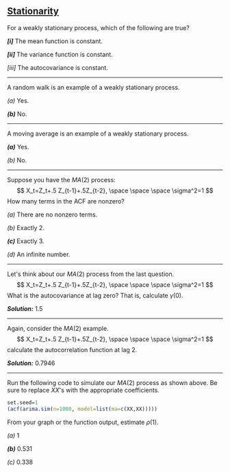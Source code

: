 ## [Stationarity](https://coursera.org/learn/practical-time-series-analysis/exam/ZbN0D/stationarity)



For a weakly stationary process, which of the following are true?

***[i]*** The mean function is constant.

***[ii]*** The variance function is constant.

*[iii]* The autocovariance is constant.

------

A random walk is an example of a weakly stationary process. 

*(a)* Yes.

***(b)*** No.

------

A moving average is an example of a weakly stationary process.

***(a)*** Yes.

*(b)* No.

------

Suppose you have the $MA(2)$ process:
$$
X_t=Z_t+.5 Z_{t-1}+.5Z_{t-2}, \space \space \space \sigma^2=1
$$
How many terms in the ACF are nonzero?

*(a)* There are no nonzero terms.

*(b)* Exactly 2.

***(c)*** Exactly 3.

*(d)* An infinite number.

------

Let's think about our $MA(2)$ process from the last question.
$$
X_t=Z_t+.5 Z_{t-1}+.5Z_{t-2}, \space \space \space \sigma^2=1
$$
What is the autocovariance at lag zero? That is, calculate $\gamma(0)$.

***Solution:*** $1.5$

------

Again, consider the $MA(2)$ example.
$$
X_t=Z_t+.5 Z_{t-1}+.5Z_{t-2}, \space \space \space \sigma^2=1
$$
 calculate the autocorrelation function at lag 2.

***Solution:*** $0.7946$

------

Run the following code to simulate our $MA(2)$ process as shown above. Be sure to replace *XX*'s with the appropriate coefficients.

```R
set.seed=1
(acf(arima.sim(n=1000, model=list(ma=c(XX,XX)))))
```

From your graph or the function output, estimate $\rho(1)$.

*(a)* $1$

***(b)*** $0.531$

*(c)* $0.338$